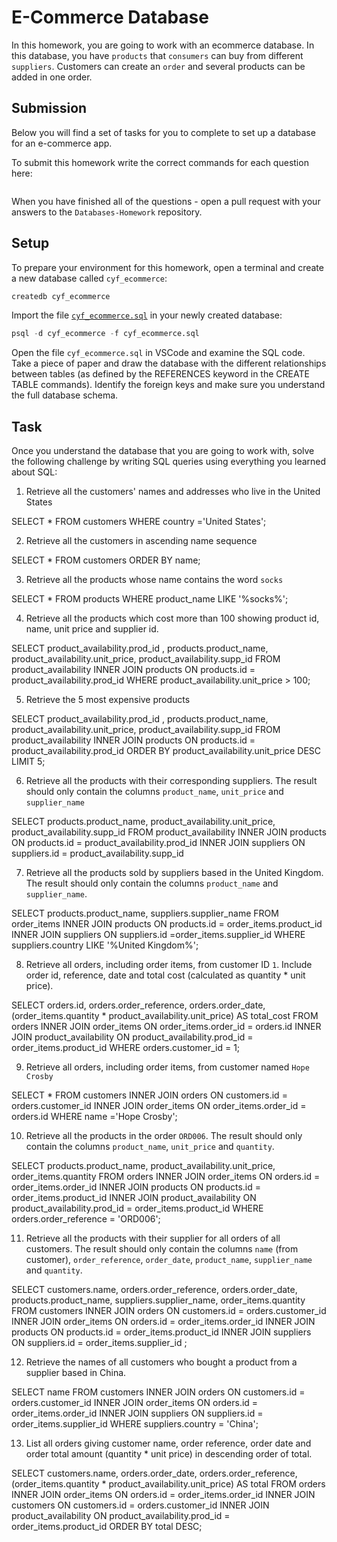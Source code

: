 # E-Commerce Database

In this homework, you are going to work with an ecommerce database. In this database, you have `products` that `consumers` can buy from different `suppliers`. Customers can create an `order` and several products can be added in one order.

## Submission

Below you will find a set of tasks for you to complete to set up a database for an e-commerce app.

To submit this homework write the correct commands for each question here:
```sql


```

When you have finished all of the questions - open a pull request with your answers to the `Databases-Homework` repository.

## Setup

To prepare your environment for this homework, open a terminal and create a new database called `cyf_ecommerce`:

```sql
createdb cyf_ecommerce
```

Import the file [`cyf_ecommerce.sql`](./cyf_ecommerce.sql) in your newly created database:

```sql
psql -d cyf_ecommerce -f cyf_ecommerce.sql
```

Open the file `cyf_ecommerce.sql` in VSCode and examine the SQL code. Take a piece of paper and draw the database with the different relationships between tables (as defined by the REFERENCES keyword in the CREATE TABLE commands). Identify the foreign keys and make sure you understand the full database schema.

## Task

Once you understand the database that you are going to work with, solve the following challenge by writing SQL queries using everything you learned about SQL:

1. Retrieve all the customers' names and addresses who live in the United States
<!-- ANS -->
SELECT * FROM customers WHERE country ='United States';


2. Retrieve all the customers in ascending name sequence
<!-- ANS -->
SELECT * FROM customers ORDER BY name;


3. Retrieve all the products whose name contains the word `socks`
<!-- ANS -->
SELECT * FROM products WHERE product_name LIKE '%socks%';


4. Retrieve all the products which cost more than 100 showing product id, name, unit price and supplier id.
<!-- ANS -->
SELECT product_availability.prod_id , products.product_name, product_availability.unit_price, product_availability.supp_id 
FROM product_availability
INNER JOIN products ON products.id = product_availability.prod_id
WHERE product_availability.unit_price >  100;


5. Retrieve the 5 most expensive products
<!-- ANS -->
SELECT product_availability.prod_id , products.product_name, product_availability.unit_price, product_availability.supp_id 
FROM product_availability
INNER JOIN products ON products.id = product_availability.prod_id
ORDER BY product_availability.unit_price DESC
LIMIT 5;


6. Retrieve all the products with their corresponding suppliers. The result should only contain the columns `product_name`, `unit_price` and `supplier_name`
<!-- ANS -->
SELECT products.product_name, product_availability.unit_price, product_availability.supp_id
FROM product_availability
INNER JOIN products ON products.id = product_availability.prod_id
INNER JOIN suppliers ON suppliers.id = product_availability.supp_id


7. Retrieve all the products sold by suppliers based in the United Kingdom. The result should only contain the columns `product_name` and `supplier_name`.
<!-- ANS -->
SELECT products.product_name, suppliers.supplier_name
FROM order_items
INNER JOIN products ON products.id = order_items.product_id
INNER JOIN suppliers ON suppliers.id =order_items.supplier_id
WHERE suppliers.country LIKE '%United Kingdom%';


8. Retrieve all orders, including order items, from customer ID `1`. Include order id, reference, date and total cost (calculated as quantity * unit price).
<!-- ANS -->
SELECT orders.id, orders.order_reference, orders.order_date, (order_items.quantity * product_availability.unit_price) AS total_cost
FROM orders
INNER JOIN  order_items ON  order_items.order_id = orders.id
INNER JOIN  product_availability ON product_availability.prod_id = order_items.product_id
WHERE orders.customer_id = 1;


9. Retrieve all orders, including order items, from customer named `Hope Crosby`
<!-- ANS -->
SELECT * FROM customers
INNER JOIN  orders ON  customers.id = orders.customer_id
INNER JOIN  order_items ON  order_items.order_id = orders.id
WHERE name ='Hope Crosby';


10. Retrieve all the products in the order `ORD006`. The result should only contain the columns `product_name`, `unit_price` and `quantity`.
<!-- ANS -->
SELECT products.product_name, product_availability.unit_price, order_items.quantity
FROM orders
INNER JOIN order_items ON orders.id = order_items.order_id
INNER JOIN products ON products.id = order_items.product_id
INNER JOIN product_availability ON product_availability.prod_id = order_items.product_id
WHERE orders.order_reference = 'ORD006';


11. Retrieve all the products with their supplier for all orders of all customers. The result should only contain the columns `name` (from customer), `order_reference`, `order_date`, `product_name`, `supplier_name` and `quantity`.
<!-- ANS -->
SELECT customers.name, orders.order_reference, orders.order_date, products.product_name, suppliers.supplier_name, order_items.quantity
FROM customers
INNER JOIN orders ON customers.id = orders.customer_id
INNER JOIN order_items ON orders.id = order_items.order_id
INNER JOIN products ON products.id = order_items.product_id
INNER JOIN suppliers ON suppliers.id = order_items.supplier_id ;


12. Retrieve the names of all customers who bought a product from a supplier based in China.
<!-- ANS -->
SELECT name FROM customers
INNER JOIN orders ON customers.id = orders.customer_id
INNER JOIN order_items ON orders.id = order_items.order_id
INNER JOIN suppliers ON suppliers.id = order_items.supplier_id
WHERE suppliers.country = 'China';


13. List all orders giving customer name, order reference, order date and order total amount (quantity * unit price) in descending order of total.
<!-- ANS -->
SELECT customers.name,  orders.order_date, orders.order_reference, (order_items.quantity * product_availability.unit_price) AS total
FROM orders
INNER JOIN order_items ON orders.id = order_items.order_id
INNER JOIN customers ON customers.id = orders.customer_id
INNER JOIN product_availability ON product_availability.prod_id  = order_items.product_id
ORDER BY total DESC;

